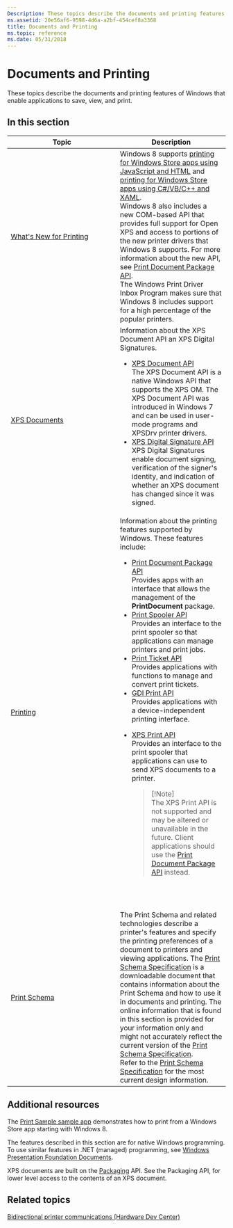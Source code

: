 ```yaml
---
Description: These topics describe the documents and printing features of Windows that enable applications to save, view, and print.
ms.assetid: 20e56af6-9598-4d6a-a2bf-454cef8a3368
title: Documents and Printing
ms.topic: reference
ms.date: 05/31/2018
---
```


# Documents and Printing

These topics describe the documents and printing features of Windows that enable applications to save, view, and print.

## In this section



<table>
<colgroup>
<col style="width: 50%" />
<col style="width: 50%" />
</colgroup>
<thead>
<tr class="header">
<th>Topic</th>
<th>Description</th>
</tr>
</thead>
<tbody>
<tr class="odd">
<td><a href="https://docs.microsoft.com/windows/desktop/printdocs/what-s-new-for-printing-in-windows-vnext">What's New for Printing</a><br/></td>
<td>Windows 8 supports <a href="https://docs.microsoft.com/previous-versions/windows/apps/hh465225(v=win.10)">printing for Windows Store apps using JavaScript and HTML</a> and <a href="https://docs.microsoft.com/previous-versions/windows/apps/hh465196(v=win.10)">printing for Windows Store apps using C#/VB/C++ and XAML</a>.<br/> Windows 8 also includes a new COM-based API that provides full support for Open XPS and access to portions of the new printer drivers that Windows 8 supports. For more information about the new API, see <a href="https://docs.microsoft.com/windows/desktop/printdocs/tailored-app-printing-api">Print Document Package API</a>.<br/> The Windows Print Driver Inbox Program makes sure that Windows 8 includes support for a high percentage of the popular printers.<br/></td>
</tr>
<tr class="even">
<td><a href="https://docs.microsoft.com/windows/desktop/printdocs/jobbindalldocuments">XPS Documents</a><br/></td>
<td>Information about the XPS Document API an XPS Digital Signatures.<br/>
<ul>
<li><a href="https://docs.microsoft.com/previous-versions/windows/desktop/dd316976(v=vs.85)">XPS Document API</a><br/> The XPS Document API is a native Windows API that supports the XPS OM. The XPS Document API was introduced in Windows 7 and can be used in user-mode programs and XPSDrv printer drivers.<br/></li>
<li><a href="https://docs.microsoft.com/previous-versions/windows/desktop/ff819108(v=vs.85)">XPS Digital Signature API</a><br/> XPS Digital Signatures enable document signing, verification of the signer's identity, and indication of whether an XPS document has changed since it was signed.<br/></li>
</ul></td>
</tr>
<tr class="odd">
<td><a href="printdocs-printing.md">Printing</a><br/></td>
<td>Information about the printing features supported by Windows. These features include:<br/>
<ul>
<li><a href="https://docs.microsoft.com/windows/desktop/printdocs/tailored-app-printing-api">Print Document Package API</a><br/> Provides apps with an interface that allows the management of the <strong>PrintDocument</strong> package.<br/></li>
<li><a href="print-spooler-api.md">Print Spooler API</a><br/> Provides an interface to the print spooler so that applications can manage printers and print jobs.<br/></li>
<li><a href="print-ticket-api.md">Print Ticket API</a><br/> Provides applications with functions to manage and convert print tickets.<br/></li>
<li><a href="gdi-printing.md">GDI Print API</a><br/> Provides applications with a device-independent printing interface. <br/></li>
<li><p><a href="xps-printing.md">XPS Print API</a><br/> Provides an interface to the print spooler that applications can use to send XPS documents to a printer.</p>
<blockquote>
[!Note]<br />
The XPS Print API is not supported and may be altered or unavailable in the future. Client applications should use the <a href="https://docs.microsoft.com/windows/desktop/printdocs/tailored-app-printing-api">Print Document Package API</a> instead.
</blockquote>
<p><br/> <br/></p></li>
</ul></td>
</tr>
<tr class="even">
<td><a href="https://docs.microsoft.com/windows/desktop/printdocs/printschema">Print Schema</a><br/></td>
<td>The Print Schema and related technologies describe a printer's features and specify the printing preferences of a document to printers and viewing applications. The <a href="https://www.microsoft.com/whdc/xps/printschema.mspx">Print Schema Specification</a> is a downloadable document that contains information about the Print Schema and how to use it in documents and printing. The online information that is found in this section is provided for your information only and might not accurately reflect the current version of the <a href="https://www.microsoft.com/whdc/xps/printschema.mspx">Print Schema Specification</a>.<br/> Refer to the <a href="https://www.microsoft.com/whdc/xps/printschema.mspx">Print Schema Specification</a> for the most current design information.<br/></td>
</tr>
</tbody>
</table>



 

## Additional resources

The [Print Sample sample app](https://code.msdn.microsoft.com/windowsapps/Print-Sample-c544cce6) demonstrates how to print from a Windows Store app starting with Windows 8.

The features described in this section are for native Windows programming. To use similar features in .NET (managed) programming, see [Windows Presentation Foundation Documents](https://msdn.microsoft.com/library/ms749165(v=VS.85).aspx).

XPS documents are built on the [Packaging](https://docs.microsoft.com/previous-versions/windows/desktop/opc/packaging) API. See the Packaging API, for lower level access to the contents of an XPS document.

## Related topics

<dl> <dt>

[Bidirectional printer communications (Hardware Dev Center)](https://docs.microsoft.com/windows-hardware/drivers/print/bidirectional-communication?redirectedfrom=MSDN)
</dt> </dl>

 

 




